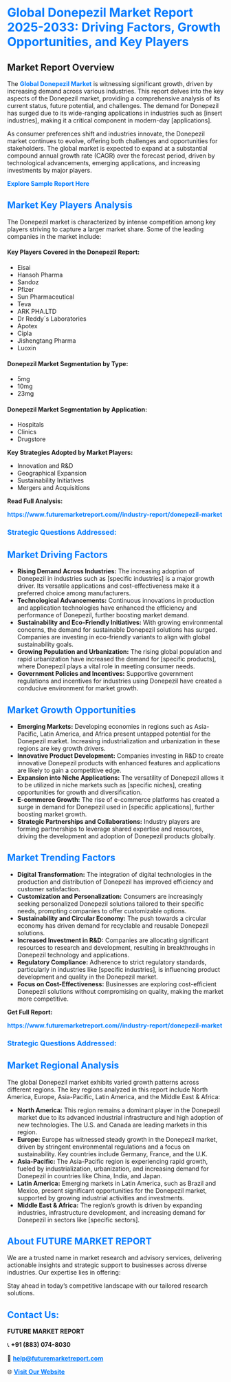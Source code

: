 <h1 style="color: #007BFF;">Global Donepezil Market Report 2025-2033: Driving Factors, Growth Opportunities, and Key Players</h1>

<section id="overview">
<h2>Market Report Overview</h2>
<p>The <a href="https://www.futuremarketreport.com//industry-report/donepezil-market" style="color: #007BFF; text-decoration: none;"><strong>Global Donepezil Market</strong></a> is witnessing significant growth, driven by increasing demand across various industries. This report delves into the key aspects of the Donepezil market, providing a comprehensive analysis of its current status, future potential, and challenges. The demand for Donepezil has surged due to its wide-ranging applications in industries such as [insert industries], making it a critical component in modern-day [applications].</p>
<p>As consumer preferences shift and industries innovate, the Donepezil market continues to evolve, offering both challenges and opportunities for stakeholders. The global market is expected to expand at a substantial compound annual growth rate (CAGR) over the forecast period, driven by technological advancements, emerging applications, and increasing investments by major players.</p>
</section>

<section id="overview">
<p><a href="https://www.futuremarketreport.com//request-sample/reportId=80132" style="color: #007BFF; text-decoration: none;"><strong>Explore Sample Report Here</strong></a></p>
</section>

<section id="key-players">
<h2 style="color: #007BFF;">Market Key Players Analysis</h2>
<p>The Donepezil market is characterized by intense competition among key players striving to capture a larger market share. Some of the leading companies in the market include:</p>
<h4>Key Players Covered in the Donepezil Report:</h4>
<ul><li>Eisai</li><li>Hansoh Pharma</li><li>Sandoz</li><li>Pfizer</li><li>Sun Pharmaceutical</li><li>Teva</li><li>ARK PHA.LTD</li><li>Dr Reddy`s Laboratories</li><li>Apotex</li><li>Cipla</li><li>Jishengtang Pharma</li><li>Luoxin</li></ul>
<h4>Donepezil Market Segmentation by Type:</h4>
<ul><li>5mg</li><li>10mg</li><li>23mg</li></ul>

<h4>Donepezil Market Segmentation by Application:</h4>
<ul><li>Hospitals</li><li>Clinics</li><li>Drugstore</li></ul>
<p><strong>Key Strategies Adopted by Market Players:</strong></p>
<ul>
<li>Innovation and R&D</li>
<li>Geographical Expansion</li>
<li>Sustainability Initiatives</li>
<li>Mergers and Acquisitions</li>
</ul>
</section>

<section>
<p><strong>Read Full Analysis: </strong></p><a href="https://www.futuremarketreport.com//industry-report/donepezil-market" style="color: #007BFF; text-decoration: none;"><strong>https://www.futuremarketreport.com//industry-report/donepezil-market</strong></a>
<h3 style="color: #007BFF;">Strategic Questions Addressed:</h3>
</section>

<section id="driving-factors">
<h2 style="color: #007BFF;">Market Driving Factors</h2>
<ul>
<li><strong>Rising Demand Across Industries:</strong> The increasing adoption of Donepezil in industries such as [specific industries] is a major growth driver. Its versatile applications and cost-effectiveness make it a preferred choice among manufacturers.</li>
<li><strong>Technological Advancements:</strong> Continuous innovations in production and application technologies have enhanced the efficiency and performance of Donepezil, further boosting market demand.</li>
<li><strong>Sustainability and Eco-Friendly Initiatives:</strong> With growing environmental concerns, the demand for sustainable Donepezil solutions has surged. Companies are investing in eco-friendly variants to align with global sustainability goals.</li>
<li><strong>Growing Population and Urbanization:</strong> The rising global population and rapid urbanization have increased the demand for [specific products], where Donepezil plays a vital role in meeting consumer needs.</li>
<li><strong>Government Policies and Incentives:</strong> Supportive government regulations and incentives for industries using Donepezil have created a conducive environment for market growth.</li>
</ul>
</section>

<section id="growth-opportunities">
<h2 style="color: #007BFF;">Market Growth Opportunities</h2>
<ul>
<li><strong>Emerging Markets:</strong> Developing economies in regions such as Asia-Pacific, Latin America, and Africa present untapped potential for the Donepezil market. Increasing industrialization and urbanization in these regions are key growth drivers.</li>
<li><strong>Innovative Product Development:</strong> Companies investing in R&D to create innovative Donepezil products with enhanced features and applications are likely to gain a competitive edge.</li>
<li><strong>Expansion into Niche Applications:</strong> The versatility of Donepezil allows it to be utilized in niche markets such as [specific niches], creating opportunities for growth and diversification.</li>
<li><strong>E-commerce Growth:</strong> The rise of e-commerce platforms has created a surge in demand for Donepezil used in [specific applications], further boosting market growth.</li>
<li><strong>Strategic Partnerships and Collaborations:</strong> Industry players are forming partnerships to leverage shared expertise and resources, driving the development and adoption of Donepezil products globally.</li>
</ul>
</section>

<section id="trending-factors">
<h2 style="color: #007BFF;">Market Trending Factors</h2>
<ul>
<li><strong>Digital Transformation:</strong> The integration of digital technologies in the production and distribution of Donepezil has improved efficiency and customer satisfaction.</li>
<li><strong>Customization and Personalization:</strong> Consumers are increasingly seeking personalized Donepezil solutions tailored to their specific needs, prompting companies to offer customizable options.</li>
<li><strong>Sustainability and Circular Economy:</strong> The push towards a circular economy has driven demand for recyclable and reusable Donepezil solutions.</li>
<li><strong>Increased Investment in R&D:</strong> Companies are allocating significant resources to research and development, resulting in breakthroughs in Donepezil technology and applications.</li>
<li><strong>Regulatory Compliance:</strong> Adherence to strict regulatory standards, particularly in industries like [specific industries], is influencing product development and quality in the Donepezil market.</li>
<li><strong>Focus on Cost-Effectiveness:</strong> Businesses are exploring cost-efficient Donepezil solutions without compromising on quality, making the market more competitive.</li>
</ul>
</section>

<section>
<p><strong>Get Full Report: </strong></p><a href="https://www.futuremarketreport.com//industry-report/donepezil-market" style="color: #007BFF; text-decoration: none;"><strong>https://www.futuremarketreport.com//industry-report/donepezil-market</strong></a>
<h3 style="color: #007BFF;">Strategic Questions Addressed:</h3>
</section>


<section id="regional-analysis">
<h2 style="color: #007BFF;">Market Regional Analysis</h2>
<p>The global Donepezil market exhibits varied growth patterns across different regions. The key regions analyzed in this report include North America, Europe, Asia-Pacific, Latin America, and the Middle East & Africa:</p>
<ul>
<li><strong>North America:</strong> This region remains a dominant player in the Donepezil market due to its advanced industrial infrastructure and high adoption of new technologies. The U.S. and Canada are leading markets in this region.</li>
<li><strong>Europe:</strong> Europe has witnessed steady growth in the Donepezil market, driven by stringent environmental regulations and a focus on sustainability. Key countries include Germany, France, and the U.K.</li>
<li><strong>Asia-Pacific:</strong> The Asia-Pacific region is experiencing rapid growth, fueled by industrialization, urbanization, and increasing demand for Donepezil in countries like China, India, and Japan.</li>
<li><strong>Latin America:</strong> Emerging markets in Latin America, such as Brazil and Mexico, present significant opportunities for the Donepezil market, supported by growing industrial activities and investments.</li>
<li><strong>Middle East & Africa:</strong> The region’s growth is driven by expanding industries, infrastructure development, and increasing demand for Donepezil in sectors like [specific sectors].</li>
</ul>
</section>

<footer>
<h2 style="color: #007BFF;">About FUTURE MARKET REPORT</h2>
<p>We are a trusted name in market research and advisory services, delivering actionable insights and strategic support to businesses across diverse industries. Our expertise lies in offering:</p>

<p>Stay ahead in today’s competitive landscape with our tailored research solutions.</p>

<h2 style="color: #007BFF;">Contact Us:</h2>
<p><strong>FUTURE MARKET REPORT</strong></p>
<p>📞 <strong>+91 (883) 074-8030</strong></p>
<p>📧 <strong><a href="mailto:help@futuremarketreport.com" style="color: #007BFF;">help@futuremarketreport.com</a></strong></p>
<p>🌐 <strong><a href="https://www.futuremarketreport.com/" style="color: #007BFF;">Visit Our Website</a></strong></p>
</footer>